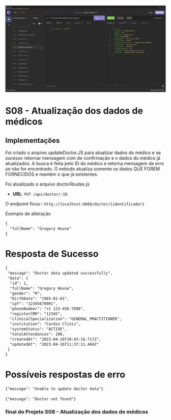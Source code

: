 ![S08 - Atualização dos dados de médicos](./img/s08_atualizacao_dos_dados_de_medicos.jpg)

# S08 - Atualização dos dados de médicos

## Implementações

Foi criado o arquivo updateDoctor.JS para atualizar dados do médico e se sucesso
retornar mensagem com de confirmação e o dados do médico já atualizados.
A busca é feita pelo ID do médico e retorna mensagem de erro se não for encontrado.
O método atualiza somente os dados QUE FOREM FORNECIDOS e mantém o que já existentes.

Foi atualizado o arquivo doctorRoutes.js

- **URL**: `PUT /api/doctor/:ID`

O endpoint ficou : `http://localhost:6666/doctor/{identificador}`

Exemplo de alteração

````
{
  "fullName": "Gregory House"
}
````

# Resposta de Sucesso

````
{
 "message": "Doctor data updated successfully",
 "data": {
  "id": 1,
  "fullName": "Gregory House",
  "gender": "M",
  "birthDate": "1985-01-01",
  "cpf": "12345678901",
  "phoneNumber": "+1 123-456-7890",
  "registerCRM": "12345",
  "clinicalSpecialization": "GENERAL_PRACTITIONER",
  "institution": "Cardio Clinic",
  "systemStatus": "ACTIVE",
  "totalAttendances": 100,
  "createdAt": "2023-04-16T10:45:16.717Z",
  "updatedAt": "2023-04-16T11:37:11.484Z"
 }
}
````

# Possíveis respostas de erro

````
{"message": "Unable to update doctor data"}

{"message": "Doctor not found"}
````

### final do Projeto S08 - Atualização dos dados de médicos
